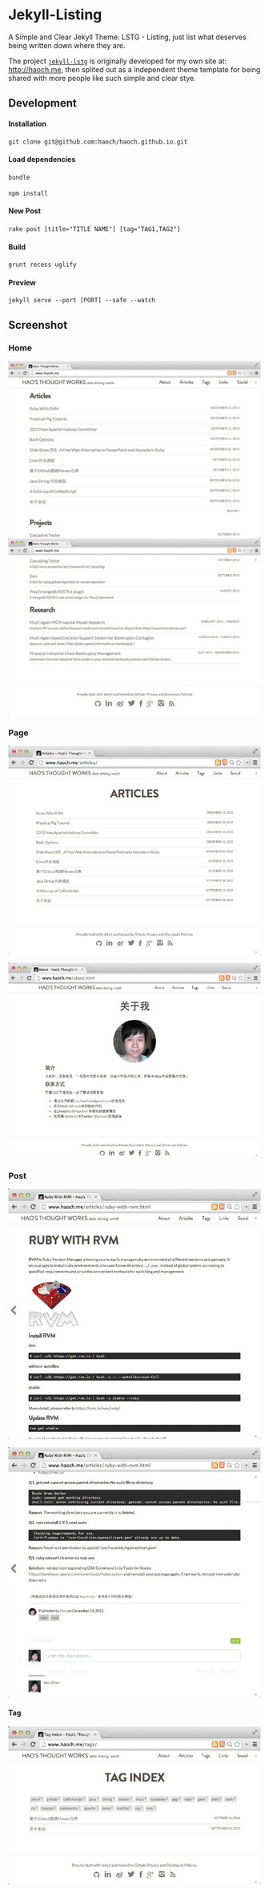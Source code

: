 Jekyll-Listing
==============

A Simple and Clear Jekyll Theme: LSTG - Listing, just list what deserves being written down where they are.

The project [`jekyll-lstg`](https://github.com/haoch/jekyll-lstg) is originally developed for my own site at: <http://haoch.me>, then splited out as a independent theme template for being shared with more people like such simple and clear stye.

Development
-----------

#### Installation
  
    git clone git@github.com:haoch/haoch.github.io.git
  
#### Load dependencies

    bundle
  
    npm install
  
#### New Post

    rake post [title="TITLE NAME"] [tag="TAG1,TAG2"]

#### Build
  
    grunt recess uglify
  
#### Preview

    jekyll serve --port [PORT] --safe --watch

Screenshot
----------

### Home
![Home](images/screenshot/screenshot-home-1.png)
![Home](images/screenshot/screenshot-home2.png)

### Page
![Page](images/screenshot/screenshot-articles.png)

![Page](images/screenshot/screenshout-about.png)

### Post
![Post](images/screenshot/screenshot-post-1.png)

![Post](images/screenshot/screenshot-post-2.png)

#### Tag
![Tag](images/screenshot/screenshot-tag.png)
